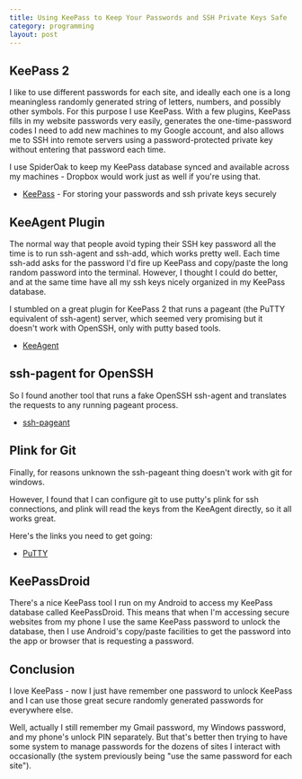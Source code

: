 ```yaml
---
title: Using KeePass to Keep Your Passwords and SSH Private Keys Safe
category: programming
layout: post
---
```


## KeePass 2

I like to use different passwords for each site, and ideally each one is a
long meaningless randomly generated string of letters, numbers, and possibly
other symbols.  For this purpose I use KeePass.  With a few plugins, KeePass
fills in my website passwords very easily, generates the one-time-password
codes I need to add new machines to my Google account, and also allows me to
SSH into remote servers using a password-protected private key without entering
that password each time.

I use SpiderOak to keep my KeePass database synced and available across my machines -
Dropbox would work just as well if you're using that.

 * [KeePass](http://keepass.info) - For storing your passwords and ssh private keys securely

## KeeAgent Plugin

The normal way that people avoid typing their SSH key password all the time is to
run ssh-agent and ssh-add, which works pretty well.  Each time ssh-add asks for the
password I'd fire up KeePass and copy/paste the long random password into the terminal.
However, I thought I could do better, and at the same time have all my ssh keys nicely
organized in my KeePass database.

I stumbled on a great plugin for KeePass 2 that runs a pageant (the PuTTY equivalent
of ssh-agent) server, which seemed very promising but it doesn't work with OpenSSH,
only with putty based tools.

* [KeeAgent](http://lechnology.com/KeeAgent)

## ssh-pagent for OpenSSH

So I found another tool that runs a fake OpenSSH ssh-agent and translates the requests
to any running pageant process.

* [ssh-pageant](http://cuviper.github.io/ssh-pageant/)

## Plink for Git

Finally, for reasons unknown the ssh-pageant thing doesn't work with git for windows.

However, I found that I can configure git to use putty's plink for ssh connections,
and plink will read the keys from the KeeAgent directly, so it all works great.

Here's the links you need to get going:

 * [PuTTY](http://www.chiark.greenend.org.uk/~sgtatham/putty/)

## KeePassDroid

There's a nice KeePass tool I run on my Android to access my KeePass database called
KeePassDroid.  This means that when I'm accessing secure websites from my phone I use
the same KeePass password to unlock the database, then I use Android's copy/paste
facilities to get the password into the app or browser that is requesting a password.

## Conclusion

I love KeePass - now I just have remember one password to unlock KeePass and I can
use those great secure randomly generated passwords for everywhere else.

Well, actually I still remember my Gmail password, my Windows password, and my
phone's unlock PIN separately.  But that's better then trying to have some system to
manage passwords for the dozens of sites I interact with occasionally (the system previously
being "use the same password for each site").

